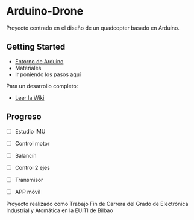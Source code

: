# Arduino-Drone

Proyecto centrado en el diseño de un quadcopter basado en Arduino.


## Getting Started
+ [Entorno de Arduino](https://github.com/adrianjmb/Arduino-Drone/wiki/Entorno-de-desarrollo)
+ Materiales
+ Ir poniendo los pasos aquí

Para un desarrollo completo:
+ [Leer la Wiki](https://github.com/adrianjmb/Arduino-Drone/wiki)

## Progreso

- [ ] Estudio IMU    
- [ ] Control motor 
- [ ] Balancín      
- [ ] Control 2 ejes 
- [ ] Transmisor
- [ ] APP móvil     









Proyecto realizado como Trabajo Fin de Carrera del Grado de Electrónica Industrial y Atomática en la EUITI de Bilbao
